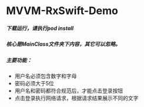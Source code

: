 # MVVM-RxSwift-Demo

##### 下载运行，请执行pod install
##### 核心是MainClass文件夹下内容，其它可以忽略。
##### 主要功能：
- 用户名必须包含数字和字母
- 密码必须大于5位
- 用户名和密码都符合规范后，才能点击登录按钮
- 点击登录执行网络请求，根据请求结果展示不同的文字
